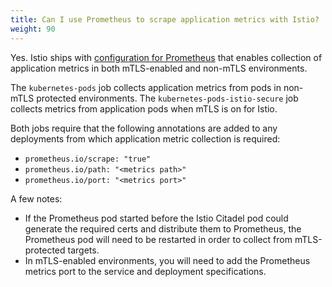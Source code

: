 ```yaml
---
title: Can I use Prometheus to scrape application metrics with Istio?
weight: 90
---
```


Yes. Istio ships with [configuration for Prometheus](https://raw.githubusercontent.com/istio/istio/release-1.1/install/kubernetes/helm/subcharts/prometheus/templates/configmap.yaml)
that enables collection of application metrics in both mTLS-enabled and non-mTLS environments.

The `kubernetes-pods` job collects application metrics from pods in non-mTLS protected environments. The `kubernetes-pods-istio-secure` job collects metrics
from application pods when mTLS is on for Istio.

Both jobs require that the following annotations are added to any deployments from which application metric collection is required:

- `prometheus.io/scrape: "true"`
- `prometheus.io/path: "<metrics path>"`
- `prometheus.io/port: "<metrics port>"`

A few notes:

- If the Prometheus pod started before the Istio Citadel pod could generate the required certs and distribute them to Prometheus, the Prometheus pod will need to
be restarted in order to collect from mTLS-protected targets.
- In mTLS-enabled environments, you will need to add the Prometheus metrics port to the service and deployment specifications.


